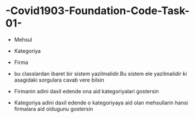 # -Covid1903-Foundation-Code-Task-01-



- Mehsul
- Kategoriya
- Firma
- bu classlardan ibaret bir sistem yazilmalidir.Bu sistem ele yazilmalidir ki asagidaki sorgulara cavab vere bilsin

- Firmanin adini daxil edende ona aid kategoriyalari gostersin
- Kategoriya adini daxil edende o kategoriyaya aid olan mehsullarin hansi firmalara aid oldugunu gostersin
